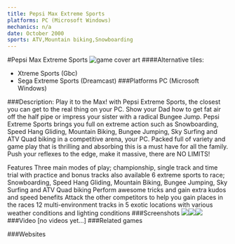 ```yaml
---
title: Pepsi Max Extreme Sports
platforms: PC (Microsoft Windows)
mechanics: n/a
date: October 2000
sports: ATV,Mountain biking,Snowboarding
---
```

#Pepsi Max Extreme Sports
![game cover art](//images.igdb.com/igdb/image/upload/t_cover_big/co1h25.jpg "Logo Title Text 1")
####Alternative tiles:
* Xtreme Sports  (Gbc)
* Sega Extreme Sports (Dreamcast)
###Platforms
PC (Microsoft Windows)

###Description:
Play it to the Max! with Pepsi Extreme Sports, the closest you can get to the real thing on your PC. Show your Dad how to get fat air off the half pipe or impress your sister with a radical Bungee Jump. Pepsi Extreme Sports brings you full on extreme action such as Snowboarding, Speed Hang Gliding, Mountain Biking, Bungee Jumping, Sky Surfing and ATV Quad biking in a competitive arena, your PC. Packed full of variety and game play that is thrilling and absorbing this is a must have for all the family. Push your reflexes to the edge, make it massive, there are NO LIMITS! 
 
Features 
Three main modes of play; championship, single track and time trial with practice and bonus tracks also available 
6 extreme sports to race; Snowboarding, Speed Hang Gliding, Mountain Biking, Bungee Jumping, Sky Surfing and ATV Quad biking 
Perform awesome tricks and gain extra kudos and speed benefits 
Attack the other competitors to help you gain places in the races 
12 multi-environment tracks in 5 exotic locations with various weather conditions and lighting conditions
###Screenshots
<a target="_blank" rel="noopener noreferrer" href="//images.igdb.com/igdb/image/upload/t_cover_big/sc5hxk.jpg"><img src="//images.igdb.com/igdb/image/upload/t_thumb/sc5hxk.jpg"/></a><a target="_blank" rel="noopener noreferrer" href="//images.igdb.com/igdb/image/upload/t_cover_big/sc5hxj.jpg"><img src="//images.igdb.com/igdb/image/upload/t_thumb/sc5hxj.jpg"/></a><a target="_blank" rel="noopener noreferrer" href="//images.igdb.com/igdb/image/upload/t_cover_big/sc5hxi.jpg"><img src="//images.igdb.com/igdb/image/upload/t_thumb/sc5hxi.jpg"/></a>
###Video
[no videos yet...]
###Related games

###Websites

